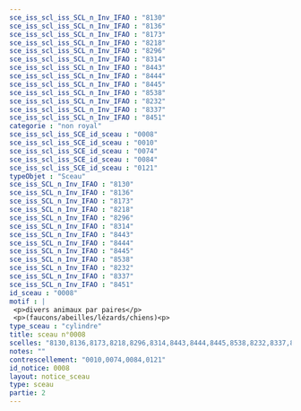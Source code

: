 ```yaml
---
sce_iss_scl_iss_SCL_n_Inv_IFAO : "8130"
sce_iss_scl_iss_SCL_n_Inv_IFAO : "8136"
sce_iss_scl_iss_SCL_n_Inv_IFAO : "8173"
sce_iss_scl_iss_SCL_n_Inv_IFAO : "8218"
sce_iss_scl_iss_SCL_n_Inv_IFAO : "8296"
sce_iss_scl_iss_SCL_n_Inv_IFAO : "8314"
sce_iss_scl_iss_SCL_n_Inv_IFAO : "8443"
sce_iss_scl_iss_SCL_n_Inv_IFAO : "8444"
sce_iss_scl_iss_SCL_n_Inv_IFAO : "8445"
sce_iss_scl_iss_SCL_n_Inv_IFAO : "8538"
sce_iss_scl_iss_SCL_n_Inv_IFAO : "8232"
sce_iss_scl_iss_SCL_n_Inv_IFAO : "8337"
sce_iss_scl_iss_SCL_n_Inv_IFAO : "8451"
categorie : "non royal"
sce_iss_scl_iss_SCE_id_sceau : "0008"
sce_iss_scl_iss_SCE_id_sceau : "0010"
sce_iss_scl_iss_SCE_id_sceau : "0074"
sce_iss_scl_iss_SCE_id_sceau : "0084"
sce_iss_scl_iss_SCE_id_sceau : "0121"
typeObjet : "Sceau"
sce_iss_SCL_n_Inv_IFAO : "8130"
sce_iss_SCL_n_Inv_IFAO : "8136"
sce_iss_SCL_n_Inv_IFAO : "8173"
sce_iss_SCL_n_Inv_IFAO : "8218"
sce_iss_SCL_n_Inv_IFAO : "8296"
sce_iss_SCL_n_Inv_IFAO : "8314"
sce_iss_SCL_n_Inv_IFAO : "8443"
sce_iss_SCL_n_Inv_IFAO : "8444"
sce_iss_SCL_n_Inv_IFAO : "8445"
sce_iss_SCL_n_Inv_IFAO : "8538"
sce_iss_SCL_n_Inv_IFAO : "8232"
sce_iss_SCL_n_Inv_IFAO : "8337"
sce_iss_SCL_n_Inv_IFAO : "8451"
id_sceau : "0008"
motif : |
 <p>divers animaux par paires</p>
 <p>(faucons/abeilles/lézards/chiens)<p>
type_sceau : "cylindre"
title: sceau n°0008
scelles: "8130,8136,8173,8218,8296,8314,8443,8444,8445,8538,8232,8337,8451"
notes: ""
contrescellement: "0010,0074,0084,0121"
id_notice: 0008
layout: notice_sceau
type: sceau
partie: 2
---
```

